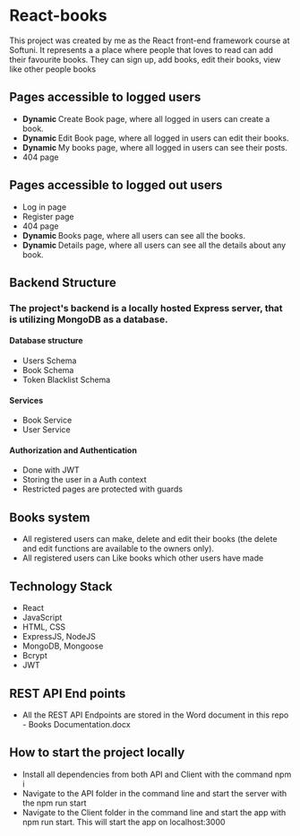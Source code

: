 # React-books

This project was created by me as the React front-end framework course at Softuni. It represents a a place where people that loves to read can add their favourite books. They can sign up, add books, edit their books, view like other people books

## Pages accessible to logged users
<ul>
    <li> <strong> Dynamic </strong> Create Book page, where all logged in users can create a book. </li>
    <li> <strong> Dynamic </strong> Edit Book page, where all logged in users can edit their books.</li>
    <li> <strong> Dynamic </strong> My books page, where all logged in users can see their posts.</li>
    <li>404 page</li>
</ul>

## Pages accessible to logged out users
<ul>
    <li>Log in page</li>
    <li>Register page</li>
    <li>404 page</li>
    <li> <strong> Dynamic </strong> Books page, where all users can see all the books.</li>
    <li> <strong> Dynamic </strong> Details page, where all users can see all the details about any book.</li>
</ul>

## Backend Structure
### The project's backend is a locally hosted Express server, that is utilizing MongoDB as a database.

#### Database structure
<ul>
    <li>Users Schema</li>
    <li>Book Schema</li>
    <li>Token Blacklist Schema</li>
</ul>

#### Services
<ul>
    <li> Book Service </li>
    <li> User Service </li>
    
</ul>

#### Authorization and Authentication
<ul>
    <li> Done with JWT </li>
    <li> Storing the user in a Auth context </li>
    <li> Restricted pages are protected with guards </li>
</ul>

## Books system

<ul>
    <li>All registered users can make, delete and edit their books (the delete and edit functions are available to the owners only).</li>
    <li>All registered users can Like books which other users have made</li>
</ul>


## Technology Stack 
<ul>
    <li>React</li>
    <li>JavaScript</li>
    <li>HTML, CSS</li>
    <li>ExpressJS, NodeJS</li>
    <li>MongoDB, Mongoose</li>
    <li>Bcrypt</li>
    <li>JWT</li>
</ul>

## REST API End points
<ul>
    <li>All the REST API Endpoints are stored in the Word document in this repo - Books Documentation.docx</li>
</ul>

## How to start the project locally
<ul>
    <li>Install all dependencies from both API and Client with the command npm i</li>
    <li>Navigate to the API folder in the command line and start the server with the npm run start</li>
    <li>Navigate to the Client folder in the command line and start the app with npm run start. This will start the app on localhost:3000</li>
</ul>
